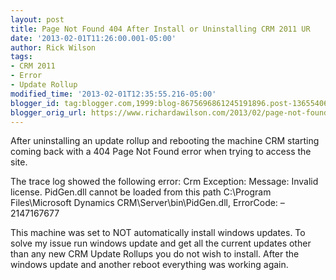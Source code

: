 ```yaml
---
layout: post
title: Page Not Found 404 After Install or Uninstalling CRM 2011 UR
date: '2013-02-01T11:26:00.001-05:00'
author: Rick Wilson
tags:
- CRM 2011
- Error
- Update Rollup
modified_time: '2013-02-01T12:35:55.216-05:00'
blogger_id: tag:blogger.com,1999:blog-8675696861245191896.post-1365540614522849217
blogger_orig_url: https://www.richardawilson.com/2013/02/page-not-found-404-after-install-or.html
---
```


After uninstalling an update rollup and rebooting the machine CRM starting coming back with a 404 Page Not Found error when trying to access the site.

The trace log showed the following error:
Crm Exception: Message: Invalid license. PidGen.dll cannot be loaded from this path C:\Program Files\Microsoft Dynamics CRM\Server\bin\PidGen.dll, ErrorCode: –2147167677

This machine was set to NOT automatically install windows updates.  To solve my issue run windows update and get all the current updates other than any new CRM Update Rollups you do not wish to install.  After the windows update and another reboot everything was working again.  

